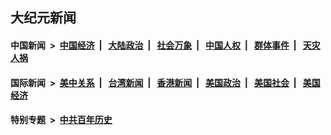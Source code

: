 ## 大纪元新闻

#### 中国新闻 &nbsp;>&nbsp; [中国经济](indexes/ncid283/README.md?11061245) &nbsp;| &nbsp; [大陆政治](indexes/ncid277/README.md?11061245) &nbsp;| &nbsp; [社会万象](indexes/ncid282/README.md?11061245) &nbsp;| &nbsp; [中国人权](indexes/ncid278/README.md?11061245) &nbsp;| &nbsp; [群体事件](indexes/ncid279/README.md?11061245) &nbsp;| &nbsp; [天灾人祸](indexes/ncid280/README.md?11061245)

#### 国际新闻 &nbsp;>&nbsp; [美中关系](indexes/nf1412576/README.md?11061245) &nbsp;| &nbsp; [台湾新闻](indexes/ncid1349361/README.md?11061245) &nbsp;| &nbsp; [香港新闻](indexes/ncid1349362/README.md?11061245) &nbsp;| &nbsp; [美国政治](indexes/ncid1078159/README.md?11061245) &nbsp;| &nbsp; [美国社会](indexes/ncid1078160/README.md?11061245) &nbsp;| &nbsp; [美国经济](indexes/ncid1078158/README.md?11061245)

#### 特别专题 &nbsp;>&nbsp; [中共百年历史](https://github.com/epoch-news/epoch-special/blob/master/README.md?11061245)  
